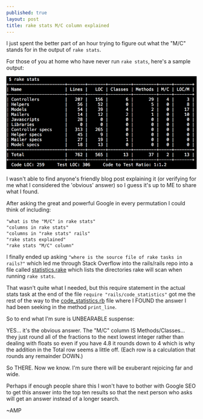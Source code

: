 ```yaml
---
published: true
layout: post
title: rake stats M/C column explained
---
```

I just spent the better part of an hour trying to figure out what the "M/C" stands for in the output of `rake stats`.

For those of you at home who have never run `rake stats`, here's a sample output:

![RakeStats](/images/rakestats.png)

I wasn't able to find anyone's friendly blog post explaining it (or verifying for me what I considered the 'obvious' answer) so I guess it's up to ME to share what I found.

After asking the great and powerful Google in every permutation I could think of including:

```
"what is the "M/C" in rake stats"
"columns in rake stats"
"columns in "rake stats" rails"
"rake stats explained"
"rake stats "M/C" column"
```

I finally ended up asking `"where is the source file of rake tasks in rails?"` which led me through Stack Overflow into the rails/rails repo into a file called [statistics.rake](https://github.com/rails/rails/blob/master/railties/lib/rails/tasks/statistics.rake) which lists the directories rake will scan when running `rake stats`.

That wasn't quite what I needed, but this require statement in the actual stats task at the end of the file `require "rails/code_statistics"` got me the rest of the way to the [code_statistics.rb](https://github.com/rails/rails/blob/master/railties/lib/rails/code_statistics.rb) file where I FOUND the answer I had been seeking in the method `print_line`.

So to end what I'm sure is UNBEARABLE suspense:

YES... it's the obvious answer.  The "M/C" column IS Methods/Classes... they just round all of the fractions to the next lowest integer rather than dealing with floats so even if you have 4.8 it rounds down to 4 which is why the addition in the Total row seems a little off.  (Each row is a calculation that rounds any remainder DOWN.)

So THERE.  Now we know.  I'm sure there will be exuberant rejoicing far and wide.

Perhaps if enough people share this I won't have to bother with Google SEO to get this answer into the top ten results so that the next person who asks will get an answer instead of a longer search.

~AMP
